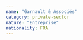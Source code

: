 ```yaml
---
name: "Garnault & Associés"
category: private-sector
nature: "Entreprise"
nationality: FRA
---
```

    